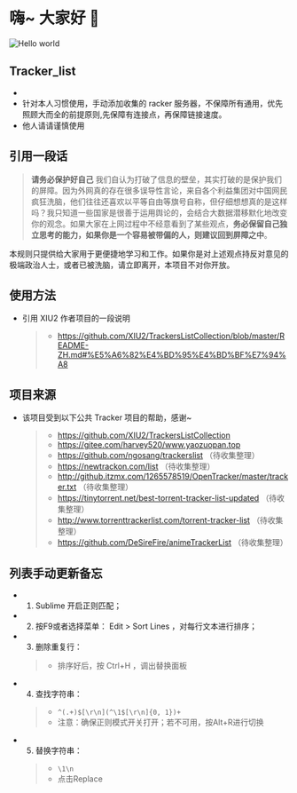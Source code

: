 # 嗨~ 大家好 :wave:

<img src="https://raw.githubusercontent.com/sagar-viradiya/sagar-viradiya/master/resources/banner.png" alt="Hello world">


## Tracker_list

- 
- 针对本人习惯使用，手动添加收集的 racker 服务器，不保障所有通用，优先照顾大而全的前提原则,先保障有连接点，再保障链接速度。
- 他人请请谨慎使用

## 引用一段话

> **请务必保护好自己** 我们自认为打破了信息的壁垒，其实打破的是保护我们的屏障。因为外网真的存在很多误导性言论，来自各个利益集团对中国网民疯狂洗脑，他们往往还喜欢以平等自由等旗号自称，但仔细想想真的是这样吗？我只知道一些国家是很善于运用舆论的，会结合大数据潜移默化地改变你的观念。如果大家在上网过程中不经意看到了某些观点，**务必保留自己独立思考的能力，如果你是一个容易被带偏的人，则建议回到屏障之中**。

本规则只提供给大家用于更便捷地学习和工作。如果你是对上述观点持反对意见的极端政治人士，或者已被洗脑，请立即离开，本项目不对你开放。

## 使用方法

- 引用 XIU2 作者项目的一段说明
  > - https://github.com/XIU2/TrackersListCollection/blob/master/README-ZH.md#%E5%A6%82%E4%BD%95%E4%BD%BF%E7%94%A8 

## 项目来源

- 该项目受到以下公共 Tracker 项目的帮助，感谢~

  > - https://github.com/XIU2/TrackersListCollection
  > - https://gitee.com/harvey520/www.yaozuopan.top
  > - https://github.com/ngosang/trackerslist （待收集整理）
  > - https://newtrackon.com/list （待收集整理）
  > - http://github.itzmx.com/1265578519/OpenTracker/master/tracker.txt （待收集整理）
  > - https://tinytorrent.net/best-torrent-tracker-list-updated （待收集整理）
  > - http://www.torrenttrackerlist.com/torrent-tracker-list  （待收集整理）
  > - https://github.com/DeSireFire/animeTrackerList  （待收集整理）

## 列表手动更新备忘

- 1. Sublime 开启正则匹配；
- 2. 按F9或者选择菜单： Edit > Sort Lines ，对每行文本进行排序；
- 3. 删除重复行：
  > - 排序好后，按 Ctrl+H ，调出替换面板
- 4. 查找字符串：
  > - `^(.+)$[\r\n](^\1$[\r\n]{0, 1})+`
  > - 注意：确保正则模式开关打开；若不可用，按Alt+R进行切换
- 5. 替换字符串：
  > - `\1\n`
  > - 点击Replace
